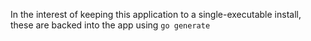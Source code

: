 In the interest of keeping this application to a single-executable install, these are backed into the app using `go generate`
